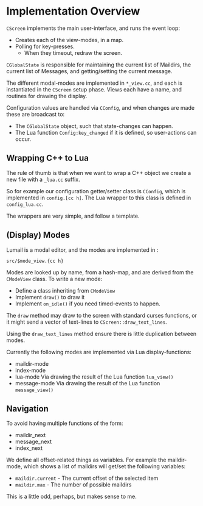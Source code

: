 
# Implementation Overview


`CScreen` implements the main user-interface, and runs the event loop:

* Creates each of the view-modes, in a map.
* Polling for key-presses.
    * When they timeout, redraw the screen.

`CGlobalState` is responsible for maintaining the current list of Maildirs,
the current list of Messages, and getting/setting the current message.

The different modal-modes are implemented in `*_view.cc`, and each
is instantiated in the `CScreen` setup phase.  Views each have a name,
and routines for drawing the display.

Configuration values are handled via `CConfig`, and when changes are
made these are broadcast to:

* The `CGlobalState` object, such that state-changes can happen.
* The Lua function `Config:key_changed` if it is defined, so user-actions can occur.



Wrapping C++ to Lua
-------------------

The rule of thumb is that when we want to wrap a C++ object
we create a new file with a `_lua.cc` suffix.

So for example our configuration getter/setter class is `CConfig`,
which is implemented in `config.[cc h]`.  The Lua wrapper to this
class is defined in `config_lua.cc`.

The wrappers are very simple, and follow a template.


(Display) Modes
---------------

Lumail is a modal editor, and the modes are implemented in :

    src/$mode_view.{cc h}

Modes are looked up by name, from a hash-map, and are derived from
the `CModeView` class. To write a new mode:

* Define a class inheriting from `CModeView`
* Implement `draw()` to draw it
* Implement `on_idle()` if you need timed-events to happen.

The `draw` method may draw to the screen with standard curses functions,
or it might send a vector of text-lines to `CScreen::draw_text_lines`.

Using the `draw_text_lines` method ensure there is little duplication
between modes.

Currently the following modes are implemented via Lua display-functions:

* maildir-mode
* index-mode
* lua-mode
    Via drawing the result of the Lua function `lua_view()`
* message-mode
    Via drawing the result of the Lua function `message_view()`


Navigation
----------

To avoid having multiple functions of the form:

* maildir_next
* message_next
* index_next

We define all offset-related things as variables.  For example the
maildir-mode, which shows a list of maildirs will get/set the following
variables:

* `maildir.current` - The current offset of the selected item
* `maildir.max` - The number of possible maildirs

This is a little odd, perhaps, but makes sense to me.
